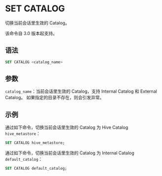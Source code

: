 # SET CATALOG

切换当前会话里生效的 Catalog。

该命令自 3.0 版本起支持。

## 语法

```SQL
SET CATALOG <catalog_name>
```

## 参数

`catalog_name`：当前会话里生效的 Catalog，支持 Internal Catalog 和 External Catalog。 如果指定的目录不存在，则会引发异常。

## 示例

通过如下命令，切换当前会话里生效的 Catalog 为 Hive Catalog `hive_metastore`：

```SQL
SET CATALOG hive_metastore;
```

通过如下命令，切换当前会话里生效的 Catalog 为 Internal Catalog `default_catalog`：

```SQL
SET CATALOG default_catalog;
```
